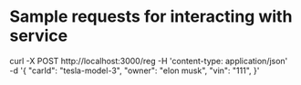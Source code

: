 # Sample requests for interacting with service

curl -X POST http://localhost:3000/reg -H 'content-type: application/json' \
 -d '{ "carId": "tesla-model-3", "owner": "elon musk", "vin": "111", }'
